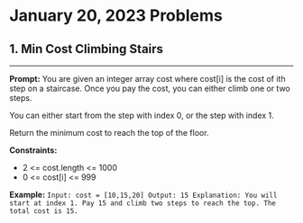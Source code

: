 # January 20, 2023 Problems

## 1. Min Cost Climbing Stairs

---
**Prompt:** You are given an integer array cost where cost[i] is the cost of ith step on a staircase. Once you pay the cost, you can either climb one or two steps.

You can either start from the step with index 0, or the step with index 1.

Return the minimum cost to reach the top of the floor.

**Constraints:**
- 2 <= cost.length <= 1000 
- 0 <= cost[i] <= 999

**Example:**
`Input: cost = [10,15,20]
Output: 15
Explanation: You will start at index 1.
Pay 15 and climb two steps to reach the top.
  The total cost is 15.`